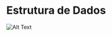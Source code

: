 # Estrutura de Dados

![Alt Text](http://2.bp.blogspot.com/-8_9Ko-QSspE/VRkzQjnd95I/AAAAAAAAPwA/j8JzGm-eDGE/s1600/Quico%2B8.gif)


